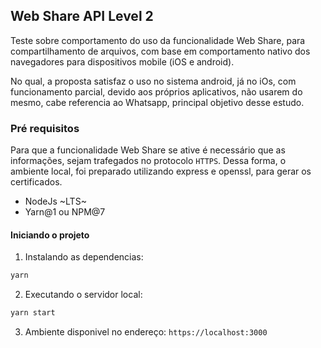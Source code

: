 ## Web Share API Level 2

Teste sobre comportamento do uso da funcionalidade Web Share, para compartilhamento de arquivos, com base em comportamento nativo dos navegadores para dispositivos mobile (iOS e android).

No qual, a proposta satisfaz o uso no sistema android, já no iOs, com funcionamento parcial, devido aos próprios aplicativos, não usarem do mesmo, cabe referencia ao Whatsapp, principal objetivo desse estudo.

### Pré requisitos

Para que a funcionalidade Web Share se ative é necessário que as informações, sejam trafegados no protocolo `HTTPS`. Dessa forma, o ambiente local, foi preparado utilizando express e openssl, para gerar os certificados.

- NodeJs ~LTS~
- Yarn@1 ou NPM@7

#### Iniciando o projeto

1. Instalando as dependencias:
```sh
yarn
```

2. Executando o servidor local:
```sh
yarn start
```

3. Ambiente disponivel no endereço: `https://localhost:3000`
